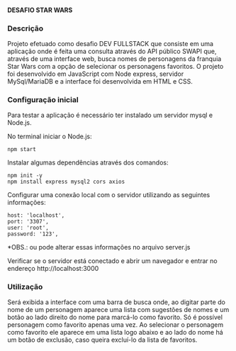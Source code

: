 #### DESAFIO STAR WARS ####

### Descrição ###

  Projeto efetuado como desafio DEV FULLSTACK que consiste em uma aplicação onde é feita uma consulta através do API público SWAPI que, através de uma interface web, busca nomes de personagens da franquia Star Wars com a opção de selecionar os personagens favoritos. 
  O projeto foi desenvolvido em JavaScript com Node express, servidor MySql/MariaDB e a interface foi desenvolvida em HTML e CSS.


### Configuração inicial ###

Para testar a aplicação é necessário ter instalado um servidor mysql e Node.js.

No terminal iniciar o Node.js:

	npm start

Instalar algumas dependências através dos comandos:

	npm init -y	
	npm install express mysql2 cors axios

Configurar uma conexão local com o servidor utilizando as seguintes informações:

    host: 'localhost',
    port: '3307',
    user: 'root',
    password: '123',  

*OBS.: ou pode alterar essas informações no arquivo server.js

Verificar se o servidor está conectado e abrir um navegador e entrar no endereço http://localhost:3000


### Utilização ###

Será exibida a interface com uma barra de busca onde, ao digitar parte do nome de um personagem aparece uma lista com sugestões de nomes e um botão ao lado direito do nome para marcá-lo como favorito. 
Só é possível personagem como favorito apenas uma vez. 
Ao selecionar o personagem como favorito ele aparece em uma lista logo abaixo e ao lado do nome há um botão de exclusão, caso queira excluí-lo da lista de favoritos.

